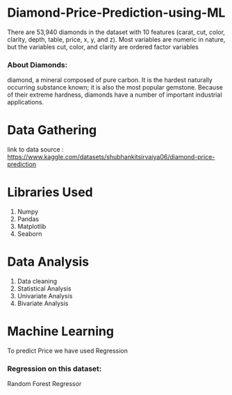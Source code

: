 # Diamond-Price-Prediction-using-ML
There are 53,940 diamonds in the dataset with 10 features (carat, cut, color, clarity, depth, table, price, x, y, and z). Most variables are numeric in nature, but the variables cut, color, and clarity are ordered factor variables

### About Diamonds:
diamond, a mineral composed of pure carbon. It is the hardest naturally occurring substance known; it is also the most popular gemstone. Because of their extreme hardness, diamonds have a number of important industrial applications.

# Data Gathering
link to data source : https://www.kaggle.com/datasets/shubhankitsirvaiya06/diamond-price-prediction

# Libraries Used
1. Numpy
2. Pandas 
3. Matplotlib
4. Seaborn

# Data Analysis
1. Data cleaning
2. Statistical Analysis
3. Univariate Analysis
4. Bivariate Analysis

# Machine Learning
To predict Price we have used Regression
### Regression on this dataset: 
Random Forest Regressor
